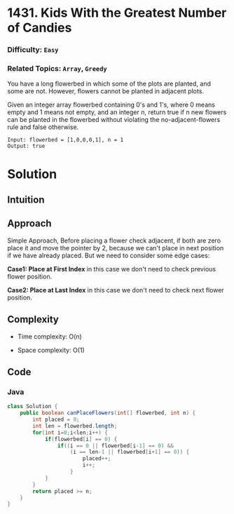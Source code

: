 # 1431. Kids With the Greatest Number of Candies
### Difficulty: ```Easy```
### Related Topics: ```Array```, ```Greedy```

You have a long flowerbed in which some of the plots are planted, and some are not. However, flowers cannot be planted in adjacent plots.

Given an integer array flowerbed containing 0's and 1's, where 0 means empty and 1 means not empty, and an integer n, return true if n new flowers can be planted in the flowerbed without violating the no-adjacent-flowers rule and false otherwise.

```
Input: flowerbed = [1,0,0,0,1], n = 1
Output: true
```

# Solution

## Intuition
<!-- Describe your first thoughts on how to solve this problem. -->

## Approach
<!-- Describe your approach to solving the problem. -->
Simple Approach, Before placing a flower check adjacent, if both are zero place it and move the pointer by 2, because we can't place in next position if we have already placed. But we need to consider some edge cases:

**Case1: Place at First Index** in this case we don't need to check previous flower position.

**Case2: Place at Last Index** in this case we don't need to check next flower position.

## Complexity
- Time complexity: O(n)
<!-- Add your time complexity here, e.g. $$O(n)$$ -->

- Space complexity: O(1)
<!-- Add your space complexity here, e.g. $$O(n)$$ -->

## Code
### Java
```java
class Solution {
    public boolean canPlaceFlowers(int[] flowerbed, int n) {
        int placed = 0;
        int len = flowerbed.length;
        for(int i=0;i<len;i++) {
            if(flowerbed[i] == 0) {
                if((i == 0 || flowerbed[i-1] == 0) &&
                    (i == len-1 || flowerbed[i+1] == 0)) {
                        placed++;
                        i++;
                    }
            }
        }
        return placed >= n;
    }
}
```